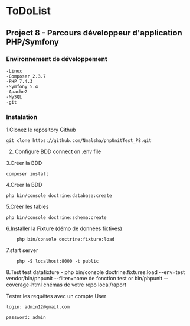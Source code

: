 # ToDoList

## Project 8 - Parcours développeur d'application PHP/Symfony

### Environnement de développement

    -Linux
    -Composer 2.3.7
    -PHP 7.4.3
    -Symfony 5.4
    -Apache2
    -MySQL
    -git

### Instalation

1.Clonez le repository Github

    git clone https://github.com/Nmalsha/phpUnitTest_P8.git

2. Configure BDD connect on .env file

3.Créer la BDD

    composer install

4.Créer la BDD

    php bin/console doctrine:database:create

5.Créer les tables

    php bin/console doctrine:schema:create

6.Installer la Fixture (démo de données fictives)

        php bin/console doctrine:fixture:load

7.start server

        php -S localhost:8000 -t public

8.Test
test datafixture - php bin/console doctrine:fixtures:load --env=test
vendor/bin/phpunit --filter=nome de fonction test
or
bin/phpunit --coverage-html chémas de votre repo local/raport

Tester les requêtes avec un compte User

    login: admin12@gmail.com

    password: admin
